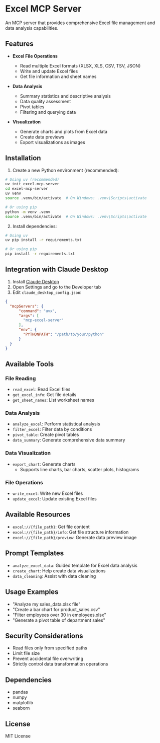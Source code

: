 # Excel MCP Server

An MCP server that provides comprehensive Excel file management and data analysis capabilities.

## Features

- **Excel File Operations**
  - Read multiple Excel formats (XLSX, XLS, CSV, TSV, JSON)
  - Write and update Excel files
  - Get file information and sheet names

- **Data Analysis**
  - Summary statistics and descriptive analysis
  - Data quality assessment
  - Pivot tables
  - Filtering and querying data

- **Visualization**
  - Generate charts and plots from Excel data
  - Create data previews
  - Export visualizations as images

## Installation

1. Create a new Python environment (recommended):

```bash
# Using uv (recommended)
uv init excel-mcp-server
cd excel-mcp-server
uv venv
source .venv/bin/activate  # On Windows: .venv\Scripts\activate

# Or using pip
python -m venv .venv
source .venv/bin/activate  # On Windows: .venv\Scripts\activate
```

2. Install dependencies:

```bash
# Using uv
uv pip install -r requirements.txt

# Or using pip
pip install -r requirements.txt
```

## Integration with Claude Desktop

1. Install [Claude Desktop](https://claude.ai/download)
2. Open Settings and go to the Developer tab
3. Edit `claude_desktop_config.json`:

```json
{
  "mcpServers": {
      "command": "uvx",
      "args": [
        "mcp-excel-server"
      ],
      "env": {
        "PYTHONPATH": "/path/to/your/python"
      }
  }
}
```

## Available Tools

### File Reading
- `read_excel`: Read Excel files
- `get_excel_info`: Get file details
- `get_sheet_names`: List worksheet names

### Data Analysis
- `analyze_excel`: Perform statistical analysis
- `filter_excel`: Filter data by conditions
- `pivot_table`: Create pivot tables
- `data_summary`: Generate comprehensive data summary

### Data Visualization
- `export_chart`: Generate charts
  - Supports line charts, bar charts, scatter plots, histograms

### File Operations
- `write_excel`: Write new Excel files
- `update_excel`: Update existing Excel files

## Available Resources

- `excel://{file_path}`: Get file content
- `excel://{file_path}/info`: Get file structure information
- `excel://{file_path}/preview`: Generate data preview image

## Prompt Templates

- `analyze_excel_data`: Guided template for Excel data analysis
- `create_chart`: Help create data visualizations
- `data_cleaning`: Assist with data cleaning

## Usage Examples

- "Analyze my sales_data.xlsx file"
- "Create a bar chart for product_sales.csv"
- "Filter employees over 30 in employees.xlsx"
- "Generate a pivot table of department sales"

## Security Considerations

- Read files only from specified paths
- Limit file size
- Prevent accidental file overwriting
- Strictly control data transformation operations

## Dependencies

- pandas
- numpy
- matplotlib
- seaborn

## License

MIT License